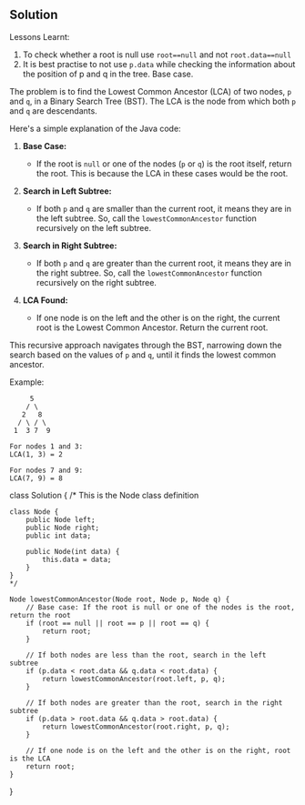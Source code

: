 ## Solution

Lessons Learnt:
1. To check whether a root is null use `root==null` and not  `root.data==null`
2. It is best practise to not use `p.data` while checking the information about the position of p and q in the tree. Base case.



The problem is to find the Lowest Common Ancestor (LCA) of two nodes, `p` and `q`, in a Binary Search Tree (BST). The LCA is the node from which both `p` and `q` are descendants.

Here's a simple explanation of the Java code:

1. **Base Case:**
   - If the root is `null` or one of the nodes (`p` or `q`) is the root itself, return the root. This is because the LCA in these cases would be the root.

2. **Search in Left Subtree:**
   - If both `p` and `q` are smaller than the current root, it means they are in the left subtree. So, call the `lowestCommonAncestor` function recursively on the left subtree.

3. **Search in Right Subtree:**
   - If both `p` and `q` are greater than the current root, it means they are in the right subtree. So, call the `lowestCommonAncestor` function recursively on the right subtree.

4. **LCA Found:**
   - If one node is on the left and the other is on the right, the current root is the Lowest Common Ancestor. Return the current root.

This recursive approach navigates through the BST, narrowing down the search based on the values of `p` and `q`, until it finds the lowest common ancestor.

Example:
```
     5
    / \
   2   8
  / \ / \
 1  3 7  9

For nodes 1 and 3:
LCA(1, 3) = 2

For nodes 7 and 9:
LCA(7, 9) = 8
```



class Solution {
    /* This is the Node class definition

    class Node {
        public Node left;
        public Node right;
        public int data;

        public Node(int data) {
            this.data = data;
        }
    }
    */

    Node lowestCommonAncestor(Node root, Node p, Node q) {
        // Base case: If the root is null or one of the nodes is the root, return the root
        if (root == null || root == p || root == q) {
            return root;
        }

        // If both nodes are less than the root, search in the left subtree
        if (p.data < root.data && q.data < root.data) {
            return lowestCommonAncestor(root.left, p, q);
        }

        // If both nodes are greater than the root, search in the right subtree
        if (p.data > root.data && q.data > root.data) {
            return lowestCommonAncestor(root.right, p, q);
        }

        // If one node is on the left and the other is on the right, root is the LCA
        return root;
    }
}
